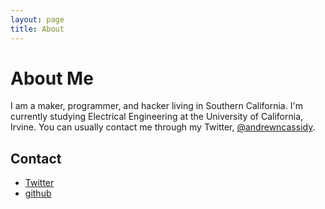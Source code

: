 ```yaml
---
layout: page
title: About
---
```

# About Me

I am a maker, programmer, and hacker living in Southern California. I'm currently studying Electrical Engineering at the University of California, Irvine. You can usually contact me through my Twitter, [@andrewncassidy](https://twitter.com/andrewncassidy).

## Contact

* [Twitter](https://twitter.com/andrewncassidy)
* [github](https://github.com/drewcassidy)
